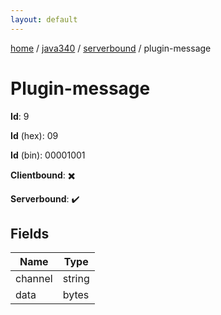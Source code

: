 ```yaml
---
layout: default
---
```


[home](/)  /  [java340](/protocol/java340)  /  [serverbound](/protocol/java340/serverbound)  /  plugin-message

# Plugin-message

**Id**: 9

**Id** (hex): 09

**Id** (bin): 00001001

**Clientbound**: ✖️

**Serverbound**: ✔️

## Fields

Name | Type
---|---
channel | string
data | bytes

